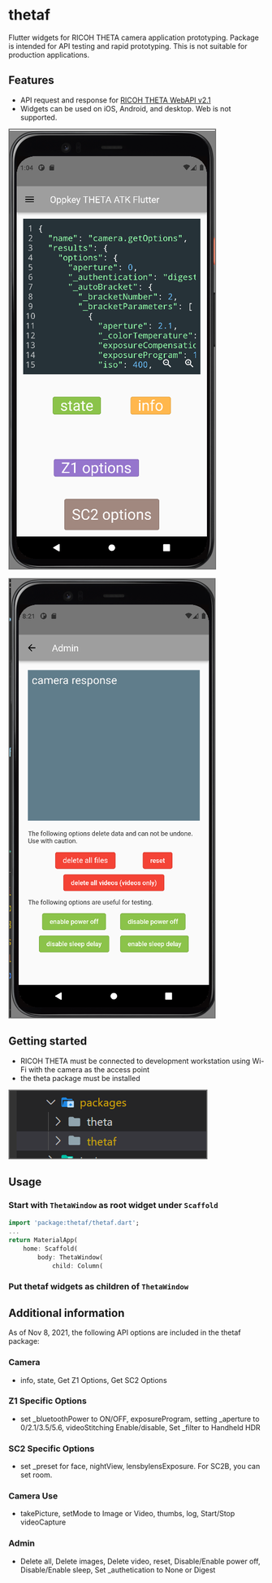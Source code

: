 <!-- 
This README describes the package. If you publish this package to pub.dev,
this README's contents appear on the landing page for your package.

For information about how to write a good package README, see the guide for
[writing package pages](https://dart.dev/guides/libraries/writing-package-pages). 

For general information about developing packages, see the Dart guide for
[creating packages](https://dart.dev/guides/libraries/create-library-packages)
and the Flutter guide for
[developing packages and plugins](https://flutter.dev/developing-packages). 
-->

# thetaf

Flutter widgets for RICOH THETA camera application prototyping.
Package is intended for API testing and rapid prototyping.
This is not suitable for production applications.

## Features

<!-- TODO: List what your package can do. Maybe include images, gifs, or videos. -->

* API request and response for [RICOH THETA WebAPI v2.1](https://api.ricoh/docs/theta-web-api-v2.1/)
* Widgets can be used on iOS, Android, and desktop. Web is not supported.

![use screen](readme_assets/images/home_screen.png)

![home screen](readme_assets/images/admin_screen.png)

## Getting started

<!-- 
TODO: List prerequisites and provide or point to information on how to
start using the package. -->

* RICOH THETA must be connected to development workstation using Wi-Fi with
the camera as the access point
* the theta package must be installed

![package requirements](readme_assets/images/package_requirements.png)

## Usage

### Start with `ThetaWindow` as root widget under `Scaffold`

```dart
import 'package:thetaf/thetaf.dart';
...
return MaterialApp(
    home: Scaffold(
        body: ThetaWindow(
            child: Column(

```

### Put thetaf widgets as children of `ThetaWindow`

## Additional information

As of Nov 8, 2021, the following API options are included in the thetaf package:

### Camera
* info, state, Get Z1 Options, Get SC2 Options
### Z1 Specific Options
* set _bluetoothPower to ON/OFF, exposureProgram, setting _aperture to 0/2.1/3.5/5.6, videoStitching Enable/disable, Set _filter to Handheld HDR
### SC2 Specific Options
* set _preset for face, nightView, lensbylensExposure. For SC2B, you can set room.
### Camera Use
* takePicture, setMode to Image or Video, thumbs, log, Start/Stop videoCapture
### Admin
* Delete all, Delete images, Delete video, reset, Disable/Enable power off, Disable/Enable sleep, Set _authetication to None or Digest

<!-- 
TODO: Tell users more about the package: where to find more information, how to 
contribute to the package, how to file issues, what response they can expect 
from the package authors, and more. -->
